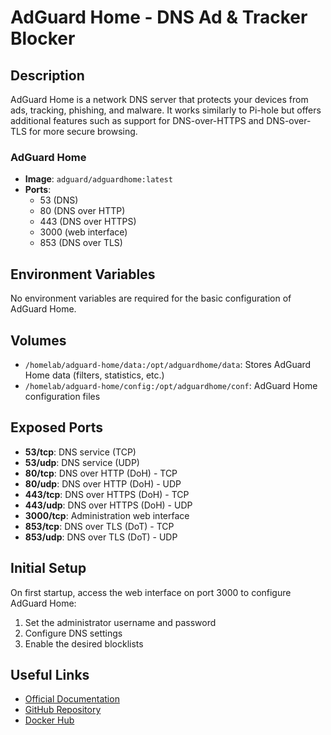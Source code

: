 # AdGuard Home - DNS Ad & Tracker Blocker

## Description

AdGuard Home is a network DNS server that protects your devices from ads, tracking, phishing, and malware. It works similarly to Pi-hole but offers additional features such as support for DNS-over-HTTPS and DNS-over-TLS for more secure browsing.

### AdGuard Home

- **Image**: `adguard/adguardhome:latest`
- **Ports**:
  - 53 (DNS)
  - 80 (DNS over HTTP)
  - 443 (DNS over HTTPS)
  - 3000 (web interface)
  - 853 (DNS over TLS)

## Environment Variables

No environment variables are required for the basic configuration of AdGuard Home.

## Volumes

- `/homelab/adguard-home/data:/opt/adguardhome/data`: Stores AdGuard Home data (filters, statistics, etc.)
- `/homelab/adguard-home/config:/opt/adguardhome/conf`: AdGuard Home configuration files

## Exposed Ports

- **53/tcp**: DNS service (TCP)
- **53/udp**: DNS service (UDP)
- **80/tcp**: DNS over HTTP (DoH) - TCP
- **80/udp**: DNS over HTTP (DoH) - UDP
- **443/tcp**: DNS over HTTPS (DoH) - TCP
- **443/udp**: DNS over HTTPS (DoH) - UDP
- **3000/tcp**: Administration web interface
- **853/tcp**: DNS over TLS (DoT) - TCP
- **853/udp**: DNS over TLS (DoT) - UDP

## Initial Setup

On first startup, access the web interface on port 3000 to configure AdGuard Home:

1. Set the administrator username and password
2. Configure DNS settings
3. Enable the desired blocklists

## Useful Links

- [Official Documentation](https://github.com/AdguardTeam/AdGuardHome/wiki)
- [GitHub Repository](https://github.com/AdguardTeam/AdGuardHome)
- [Docker Hub](https://hub.docker.com/r/adguard/adguardhome)
